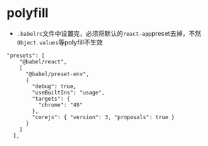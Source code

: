 # polyfill
- `.babelrc`文件中设置完，必须将默认的`react-app`preset去掉，不然`Object.values`等polyfill不生效
```
"presets": [
    "@babel/react",
    [
      "@babel/preset-env",
      {
        "debug": true,
        "useBuiltIns": "usage",
        "targets": {
          "chrome": "49"
        },
        "corejs": { "version": 3, "proposals": true }
      }
    ]
  ],
```